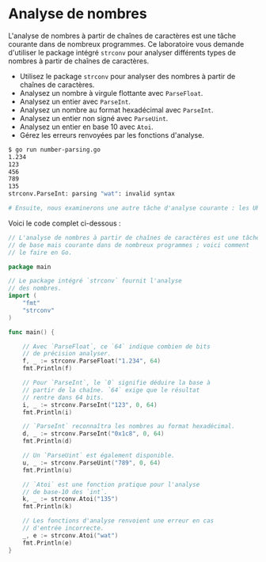 # Analyse de nombres

L'analyse de nombres à partir de chaînes de caractères est une tâche courante dans de nombreux programmes. Ce laboratoire vous demande d'utiliser le package intégré `strconv` pour analyser différents types de nombres à partir de chaînes de caractères.

- Utilisez le package `strconv` pour analyser des nombres à partir de chaînes de caractères.
- Analysez un nombre à virgule flottante avec `ParseFloat`.
- Analysez un entier avec `ParseInt`.
- Analysez un nombre au format hexadécimal avec `ParseInt`.
- Analysez un entier non signé avec `ParseUint`.
- Analysez un entier en base 10 avec `Atoi`.
- Gérez les erreurs renvoyées par les fonctions d'analyse.

```sh
$ go run number-parsing.go
1.234
123
456
789
135
strconv.ParseInt: parsing "wat": invalid syntax

# Ensuite, nous examinerons une autre tâche d'analyse courante : les URL.
```

Voici le code complet ci-dessous :

```go
// L'analyse de nombres à partir de chaînes de caractères est une tâche
// de base mais courante dans de nombreux programmes ; voici comment
// le faire en Go.

package main

// Le package intégré `strconv` fournit l'analyse
// des nombres.
import (
	"fmt"
	"strconv"
)

func main() {

	// Avec `ParseFloat`, ce `64` indique combien de bits
	// de précision analyser.
	f, _ := strconv.ParseFloat("1.234", 64)
	fmt.Println(f)

	// Pour `ParseInt`, le `0` signifie déduire la base à
	// partir de la chaîne. `64` exige que le résultat
	// rentre dans 64 bits.
	i, _ := strconv.ParseInt("123", 0, 64)
	fmt.Println(i)

	// `ParseInt` reconnaîtra les nombres au format hexadécimal.
	d, _ := strconv.ParseInt("0x1c8", 0, 64)
	fmt.Println(d)

	// Un `ParseUint` est également disponible.
	u, _ := strconv.ParseUint("789", 0, 64)
	fmt.Println(u)

	// `Atoi` est une fonction pratique pour l'analyse
	// de base-10 des `int`.
	k, _ := strconv.Atoi("135")
	fmt.Println(k)

	// Les fonctions d'analyse renvoient une erreur en cas
	// d'entrée incorrecte.
	_, e := strconv.Atoi("wat")
	fmt.Println(e)
}

```
